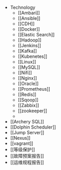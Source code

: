 - Technology
	- [[Ambari]]
	- [[Ansible]]
	- [[CDH]]
	- [[Docker]]
	- [[Elastic Search]]
	- [[Hadoop]]
	- [[Jenkins]]
	- [[Kafka]]
	- [[Kubenetes]]
	- [[Linux]]
	- [[MySQL]]
	- [[Nifi]]
	- [[Nginx]]
	- [[Oracle]]
	- [[Prometheus]]
	- [[Redis]]
	- [[Sqoop]]
	- [[Zabbix]]
	- [[zookeeper]]
	-
- [[Archery SQL]]
- [[Dolphin Scheduler]]
- [[Jump Server]]
- [[Nexus]]
- [[vagrant]]
- [[等级保护]]
- [[故障预案报告]]
- [[运维规程报告]]